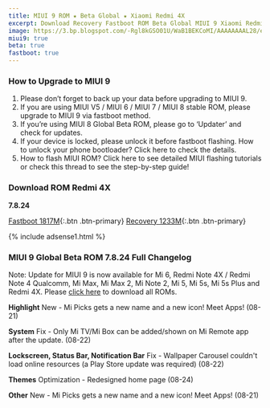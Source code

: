 ```yaml
---
title: MIUI 9 ROM ★ Beta Global ★ Xiaomi Redmi 4X
excerpt: Download Recovery Fastboot ROM Beta Global MIUI 9 Xiaomi Redmi 4X
image: https://3.bp.blogspot.com/-Rgl8kGSO01U/WaB1BEKCoMI/AAAAAAAAL28/eUTsqizF7cEaAHG0MektW6ctRQufVh68ACLcBGAs/s1600/104907t9tgiintp97at0zp.png
miui9: true
beta: true
fastboot: true
---
```


### How to Upgrade to MIUI 9

1. Please don’t forget to back up your data before upgrading to MIUI 9.
2. If you are using MIUI V5 / MIUI 6 / MIUI 7 / MIUI 8 stable ROM, please upgrade to MIUI 9 via fastboot method. 
3. If you’re using MIUI 8 Global Beta ROM, please go to ‘Updater’ and check for updates.
4. If your device is locked, please unlock it before fastboot flashing. How to unlock your phone bootloader? Click here to check the details.
5. How to flash MIUI ROM? Click here to see detailed MIUI flashing tutorials or check this thread to see the step-by-step guide!

### Download ROM Redmi 4X 

**7.8.24**

[Fastboot 1817M](http://bigota.d.miui.com/7.8.24/santoni_global_images_7.8.24_20170824.0000.00_7.1_global_0d329dcc1e.tgz){:.btn .btn-primary}
[Recovery 1233M](http://bigota.d.miui.com/7.8.24/miui_HM4XGlobal_7.8.24_72e09ba37a_7.1.zip){:.btn .btn-primary}

{% include adsense1.html %}

### MIUI 9 Global Beta ROM 7.8.24 Full Changelog
Note: Update for MIUI 9 is now available for Mi 6, Redmi Note 4X / Redmi Note 4 Qualcomm, Mi Max, Mi Max 2, Mi Note 2, Mi 5, Mi 5s, Mi 5s Plus and Redmi 4X. Please [click here](http://www.knoacc.org/2017/08/miui-9-global-beta-rom-7824-download.html) to download all ROMs. 

**Highlight**
New - Mi Picks gets a new name and a new icon! Meet Apps! (08-21)

**System**
Fix - Only Mi TV/Mi Box can be added/shown on Mi Remote app after the update. (08-22)

**Lockscreen, Status Bar, Notification Bar**
Fix - Wallpaper Carousel couldn't load online resources (a Play Store update was required) (08-22)

**Themes**
Optimization - Redesigned home page (08-24)

**Other**
New - Mi Picks gets a new name and a new icon! Meet Apps! (08-21)
